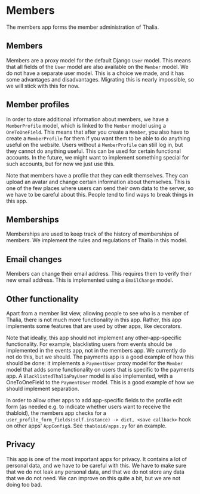 # Members
The members app forms the member administration of Thalia.

## Members
Members are a proxy model for the default Django `User` model.
This means that all fields of the `User` model are also available on the `Member` model.
We do not have a separate user model.
This is a choice we made, and it has some advantages and disadvantages.
Migrating this is nearly impossible, so we will stick with this for now.

## Member profiles
In order to store additional information about members, we have a `MemberProfile` model, which is linked to the `Member` model using a `OneToOneField`.
This means that after you create a `Member`, you also have to create a `MemberProfile` for them if you want them to be able to do anything useful on the website.
Users without a `MemberProfile` can still log in, but they cannot do anything useful.
This can be used for certain functional accounts.
In the future, we might want to implement something special for such accounts, but for now we just use this.

Note that members have a profile that they can edit themselves. They can upload an avatar and change certain information about themselves.
This is one of the few places where users can send their own data to the server, so we have to be careful about this.
People tend to find ways to break things in this app.

## Memberships
Memberships are used to keep track of the history of memberships of members.
We implement the rules and regulations of Thalia in this model.

## Email changes
Members can change their email address.
This requires them to verify their new email address.
This is implemented using a `EmailChange` model.

## Other functionality
Apart from a member list view, allowing people to see who is a member of Thalia, there is not much more functionality in this app.
Rather, this app implements some features that are used by other apps, like decorators.

Note that ideally, this app should not implement any other-app-specific functionality. For example, blacklisting users from events should be implemented in the events app, not in the members app.
We currently do not do this, but we should.
The payments app is a good example of how this should be done: it implements a `PaymentUser` proxy model for the `Member` model that adds some functionality on users that is specific to the payments app.
A `BlacklistedThaliaPayUser` model is also implemented, with a OneToOneField to the `PaymentUser` model. This is a good example of how we should implement separation.

In order to allow other apps to add app-specific fields to the profile edit form (as needed e.g. to indicate whether users want to receive the thabloid), the members app checks for a `user_profile_form_fields(self.instance) -> dict, <save callback>` hook on other apps' `AppConfig`s. See `thabloid/apps.py` for an example.

## Privacy
This app is one of the most important apps for privacy.
It contains a lot of personal data, and we have to be careful with this.
We have to make sure that we do not leak any personal data, and that we do not store any data that we do not need.
We can improve on this quite a bit, but we are not doing too bad.
